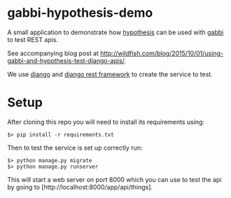 gabbi-hypothesis-demo
=====================

A small application to demonstrate how [hypothesis](https://hypothesis.readthedocs.org/en/latest/) can be used with 
[gabbi](https://gabbi.readthedocs.org/en/latest/index.html) to test REST apis.

See accompanying blog post at http://wildfish.com/blog/2015/10/01/using-gabbi-and-hypothesis-test-django-apis/.

We use [django](https://www.djangoproject.com/) and [django rest framework](http://www.django-rest-framework.org/) to 
create the service to test.

Setup
=====

After cloning this repo you will need to install its requirements using:
 
```
$> pip install -r requirements.txt
```

Then to test the service is set up correctly run:
 
```
$> python manage.py migrate
$> python manage.py runserver
```

This will start a web server on port 8000 which you can use to test the api by going to 
[http://localhost:8000/app/api/things].
